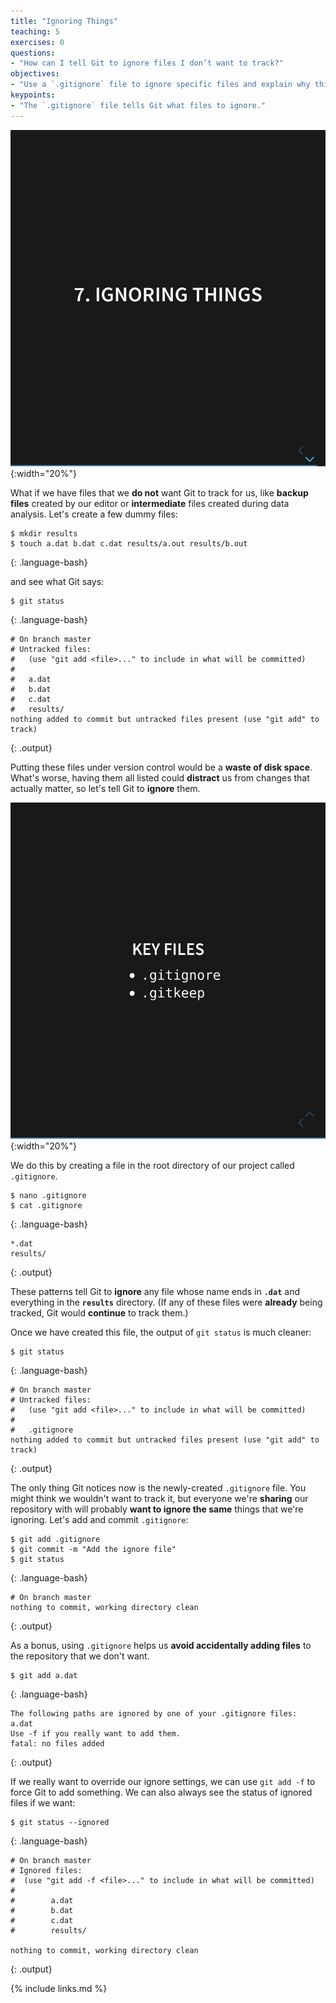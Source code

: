 ```yaml
---
title: "Ignoring Things"
teaching: 5
exercises: 0
questions:
- "How can I tell Git to ignore files I don’t want to track?"
objectives:
- "Use a `.gitignore` file to ignore specific files and explain why this is useful."
keypoints:
- "The `.gitignore` file tells Git what files to ignore."
---
```


![Introductions](../fig/slides/08-ignore/0_introduction.png){:width="20%"}

What if we have files that we **do not** want Git to track for us,
like **backup files** created by our editor
or **intermediate** files created during data analysis.
Let's create a few dummy files:

~~~
$ mkdir results
$ touch a.dat b.dat c.dat results/a.out results/b.out
~~~
{: .language-bash}

and see what Git says:

~~~
$ git status
~~~
{: .language-bash}

~~~
# On branch master
# Untracked files:
#   (use "git add <file>..." to include in what will be committed)
#
#	a.dat
#	b.dat
#	c.dat
#	results/
nothing added to commit but untracked files present (use "git add" to track)
~~~
{: .output}

Putting these files under version control would be a **waste of disk space**.
What's worse,
having them all listed could **distract** us from changes that actually matter,
so let's tell Git to **ignore** them.

![Key files](../fig/slides/08-ignore/1_key.png){:width="20%"}

We do this by creating a file in the root directory of our project called `.gitignore`.

~~~
$ nano .gitignore
$ cat .gitignore
~~~
{: .language-bash}

~~~
*.dat
results/
~~~
{: .output}

These patterns tell Git to **ignore** any file whose name ends in **`.dat`**
and everything in the **`results`** directory.
(If any of these files were **already** being tracked,
Git would **continue** to track them.)

Once we have created this file,
the output of `git status` is much cleaner:

~~~
$ git status
~~~
{: .language-bash}

~~~
# On branch master
# Untracked files:
#   (use "git add <file>..." to include in what will be committed)
#
#	.gitignore
nothing added to commit but untracked files present (use "git add" to track)
~~~
{: .output}

The only thing Git notices now is the newly-created `.gitignore` file.
You might think we wouldn't want to track it,
but everyone we're **sharing** our repository with will probably **want to ignore
the same** things that we're ignoring.
Let's add and commit `.gitignore`:

~~~
$ git add .gitignore
$ git commit -m "Add the ignore file"
$ git status
~~~
{: .language-bash}

~~~
# On branch master
nothing to commit, working directory clean
~~~
{: .output}

As a bonus,
using `.gitignore` helps us **avoid accidentally adding files** to the repository that we don't want.

~~~
$ git add a.dat
~~~
{: .language-bash}

~~~
The following paths are ignored by one of your .gitignore files:
a.dat
Use -f if you really want to add them.
fatal: no files added
~~~
{: .output}

If we really want to override our ignore settings,
we can use `git add -f` to force Git to add something.
We can also always see the status of ignored files if we want:

~~~
$ git status --ignored
~~~
{: .language-bash}

~~~
# On branch master
# Ignored files:
#  (use "git add -f <file>..." to include in what will be committed)
#
#        a.dat
#        b.dat
#        c.dat
#        results/

nothing to commit, working directory clean
~~~
{: .output}

{% include links.md %}
